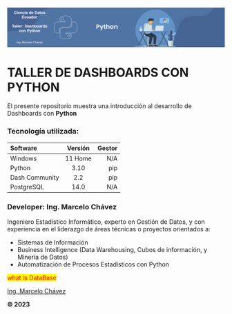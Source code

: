 
<p align="center"><img src="assets/python-banner_1.png"/></p>

# TALLER DE DASHBOARDS CON PYTHON <br>
El presente repositorio muestra una introducción al desarrollo de Dashboards con **Python**
### Tecnología utilizada: <br>

| Software       | Versión | Gestor |
| :---           | :----:  | ---:   |
| Windows        | 11 Home | N/A    |
| Python         | 3.10    | pip    |
| Dash Community | 2.2     | pip    |
| PostgreSQL     | 14.0    | N/A    |

### Developer: Ing. Marcelo Chávez <br>
Ingeniero Estadístico Informático, experto en Gestión de Datos, y con experiencia en el liderazgo de áreas técnicas o proyectos orientados a:

* Sistemas de Información
* Business Intelligence (Data Warehousing, Cubos de información, y Minería de Datos)
* Automatización de Procesos Estadísticos con Python

<style>
mark{
    color:red;
}
</style>

<mark>what is DataBase</mark>

[Ing. Marcelo Chávez](https://www.linkedin.com/in/marcelochavezec/)

**© 2023**
